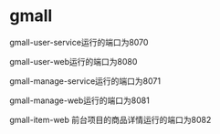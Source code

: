 # gmall
gmall-user-service运行的端口为8070

gmall-user-web运行的端口为8080


gmall-manage-service运行的端口为8071

gmall-manage-web运行的端口为8081

gmall-item-web 前台项目的商品详情运行的端口为8082
